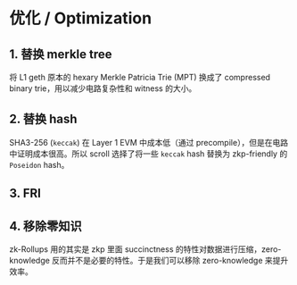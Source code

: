 # 优化 / Optimization

## 1. 替换 merkle tree

将 L1 geth 原本的 hexary Merkle Patricia Trie (MPT) 换成了 compressed binary trie，用以减少电路复杂性和 witness 的大小。

## 2. 替换 hash

SHA3-256 (`keccak`) 在 Layer 1 EVM 中成本低（通过 precompile），但是在电路中证明成本很高。所以 scroll 选择了将一些 `keccak` hash 替换为 zkp-friendly 的 `Poseidon` hash。

<!-- 

具体来讲，Scroll 的 zkEVM 方案会替换掉：

+ Transaction hash
+ Receipt hash
+ Compute contract addresses
+ Merkle Patricia Trie

不会替换掉：

+ `SHA3` opcode
    * 这个不应该替换，否则语义、定义不一致
+ Code hash
    * 因为调用次数不多

### 导致的后果

由于没什么人会在合约中直接计算 Transaction hash（无法计算）、Receipt hash（无法计算）、contract addresses（不会直接计算，而是通过 `CREATE`、`CREATE2` 包了起来，不会影响到用户使用），所以对用户写合约没什么影响。

可能有影响的是，Merkle Patricia Trie 的改变会影响到 blockheader 的计算。比如 https://github.com/lidofinance/curve-merkle-oracle 就在合约中直接计算了 blockheader。但是 Lido 也说自己会废弃掉这个合约（以后找 chainlink 拿 blockheader）。（并且直接在合约中计算 blockheader 本来也不是一种好方式，比如假如以太坊升级为 verkle tree，lido 的这个合约也会被影响、作废。）

 -->

## 3. FRI

## 4. 移除零知识

zk-Rollups 用的其实是 zkp 里面 succinctness 的特性对数据进行压缩，zero-knowledge 反而并不是必要的特性。于是我们可以移除 zero-knowledge 来提升效率。
